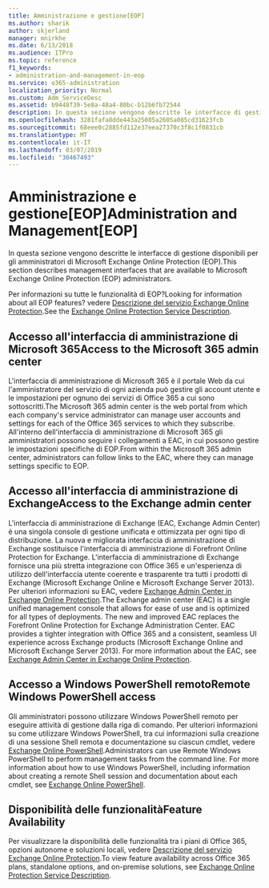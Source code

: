 ```yaml
---
title: Amministrazione e gestione[EOP]
ms.author: sharik
author: skjerland
manager: mnirkhe
ms.date: 6/13/2018
ms.audience: ITPro
ms.topic: reference
f1_keywords:
- administration-and-management-in-eop
ms.service: o365-administration
localization_priority: Normal
ms.custom: Adm_ServiceDesc
ms.assetid: b9448f39-5e8a-48a4-80bc-b12b6fb72544
description: In questa sezione vengono descritte le interfacce di gestione disponibili per gli amministratori di Microsoft Exchange Online Protection (EOP).
ms.openlocfilehash: 3281fafa8dde443a25085a2605a085cd31623fcb
ms.sourcegitcommit: 68eee0c2885fd112e37eea27370c3f8c1f0831cb
ms.translationtype: MT
ms.contentlocale: it-IT
ms.lasthandoff: 03/07/2019
ms.locfileid: "30467493"
---
```

# <a name="administration-and-managementeop"></a><span data-ttu-id="df786-103">Amministrazione e gestione[EOP]</span><span class="sxs-lookup"><span data-stu-id="df786-103">Administration and Management[EOP]</span></span>

<span data-ttu-id="df786-104">In questa sezione vengono descritte le interfacce di gestione disponibili per gli amministratori di Microsoft Exchange Online Protection (EOP).</span><span class="sxs-lookup"><span data-stu-id="df786-104">This section describes management interfaces that are available to Microsoft Exchange Online Protection (EOP) administrators.</span></span>
  
<span data-ttu-id="df786-105">Per informazioni su tutte le funzionalità di EOP?</span><span class="sxs-lookup"><span data-stu-id="df786-105">Looking for information about all EOP features?</span></span> <span data-ttu-id="df786-106">vedere [Descrizione del servizio Exchange Online Protection](exchange-online-protection-service-description.md).</span><span class="sxs-lookup"><span data-stu-id="df786-106">See the [Exchange Online Protection Service Description](exchange-online-protection-service-description.md).</span></span>
  
## <a name="access-to-the-microsoft-365-admin-center"></a><span data-ttu-id="df786-107">Accesso all'interfaccia di amministrazione di Microsoft 365</span><span class="sxs-lookup"><span data-stu-id="df786-107">Access to the Microsoft 365 admin center</span></span>
<span data-ttu-id="df786-108"><a name="BKMK_accesstotheoffice365admincenter"> </a></span><span class="sxs-lookup"><span data-stu-id="df786-108"></span></span>

<span data-ttu-id="df786-109">L'interfaccia di amministrazione di Microsoft 365 è il portale Web da cui l'amministratore del servizio di ogni azienda può gestire gli account utente e le impostazioni per ognuno dei servizi di Office 365 a cui sono sottoscritti.</span><span class="sxs-lookup"><span data-stu-id="df786-109">The Microsoft 365 admin center is the web portal from which each company's service administrator can manage user accounts and settings for each of the Office 365 services to which they subscribe.</span></span> <span data-ttu-id="df786-110">All'interno dell'interfaccia di amministrazione di Microsoft 365 gli amministratori possono seguire i collegamenti a EAC, in cui possono gestire le impostazioni specifiche di EOP.</span><span class="sxs-lookup"><span data-stu-id="df786-110">From within the Microsoft 365 admin center, administrators can follow links to the EAC, where they can manage settings specific to EOP.</span></span>
  
## <a name="access-to-the-exchange-admin-center"></a><span data-ttu-id="df786-111">Accesso all'interfaccia di amministrazione di Exchange</span><span class="sxs-lookup"><span data-stu-id="df786-111">Access to the Exchange admin center</span></span>
<span data-ttu-id="df786-112"><a name="BKMK_accesstotheexchangeadmincenter"> </a></span><span class="sxs-lookup"><span data-stu-id="df786-112"></span></span>

<span data-ttu-id="df786-p103">L'interfaccia di amministrazione di Exchange (EAC, Exchange Admin Center) è una singola console di gestione unificata e ottimizzata per ogni tipo di distribuzione. La nuova e migliorata interfaccia di amministrazione di Exchange sostituisce l'interfaccia di amministrazione di Forefront Online Protection for Exchange. L'interfaccia di amministrazione di Exchange fornisce una più stretta integrazione con Office 365 e un'esperienza di utilizzo dell'interfaccia utente coerente e trasparente tra tutti i prodotti di Exchange (Microsoft Exchange Online e Microsoft Exchange Server 2013). Per ulteriori informazioni su EAC, vedere [Exchange Admin Center in Exchange Online Protection](https://go.microsoft.com/fwlink/p/?LinkId=282381).</span><span class="sxs-lookup"><span data-stu-id="df786-p103">The Exchange admin center (EAC) is a single unified management console that allows for ease of use and is optimized for all types of deployments. The new and improved EAC replaces the Forefront Online Protection for Exchange Administration Center. EAC provides a tighter integration with Office 365 and a consistent, seamless UI experience across Exchange products (Microsoft Exchange Online and Microsoft Exchange Server 2013). For more information about the EAC, see [Exchange Admin Center in Exchange Online Protection](https://go.microsoft.com/fwlink/p/?LinkId=282381).</span></span>
  
## <a name="remote-windows-powershell-access"></a><span data-ttu-id="df786-117">Accesso a Windows PowerShell remoto</span><span class="sxs-lookup"><span data-stu-id="df786-117">Remote Windows PowerShell access</span></span>
<span data-ttu-id="df786-118"><a name="BKMK_remotewindowspowershellaccess"> </a></span><span class="sxs-lookup"><span data-stu-id="df786-118"></span></span>

 <span data-ttu-id="df786-p104">Gli amministratori possono utilizzare Windows PowerShell remoto per eseguire attività di gestione dalla riga di comando. Per ulteriori informazioni su come utilizzare Windows PowerShell, tra cui informazioni sulla creazione di una sessione Shell remota e documentazione su ciascun cmdlet, vedere [Exchange Online PowerShell](https://go.microsoft.com/fwlink/p/?LinkId=282266).</span><span class="sxs-lookup"><span data-stu-id="df786-p104">Administrators can use Remote Windows PowerShell to perform management tasks from the command line. For more information about how to use Windows PowerShell, including information about creating a remote Shell session and documentation about each cmdlet, see [Exchange Online PowerShell](https://go.microsoft.com/fwlink/p/?LinkId=282266).</span></span>
  
## <a name="feature-availability"></a><span data-ttu-id="df786-121">Disponibilità delle funzionalità</span><span class="sxs-lookup"><span data-stu-id="df786-121">Feature Availability</span></span>
<span data-ttu-id="df786-122"><a name="BKMK_remotewindowspowershellaccess"> </a></span><span class="sxs-lookup"><span data-stu-id="df786-122"></span></span>

<span data-ttu-id="df786-123">Per visualizzare la disponibilità delle funzionalità tra i piani di Office 365, opzioni autonome e soluzioni locali, vedere [Descrizione del servizio Exchange Online Protection](exchange-online-protection-service-description.md).</span><span class="sxs-lookup"><span data-stu-id="df786-123">To view feature availability across Office 365 plans, standalone options, and on-premise solutions, see [Exchange Online Protection Service Description](exchange-online-protection-service-description.md).</span></span>
  

